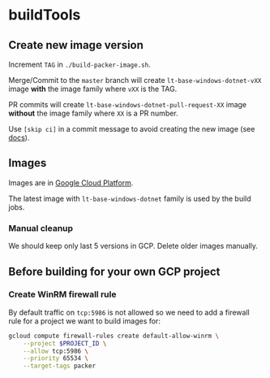 # buildTools

## Create new image version

Increment `TAG` in `./build-packer-image.sh`.

Merge/Commit to the `master` branch will create `lt-base-windows-dotnet-vXX` image **with** the image family where `vXX` is the TAG.

PR commits will create `lt-base-windows-dotnet-pull-request-XX` image **without** the image family where `XX` is a PR number.

Use `[skip ci]` in a commit message to avoid creating the new image (see [docs](https://cirrus-ci.org/guide/writing-tasks/#conditional-task-execution)). 

## Images

Images are in [Google Cloud Platform](https://console.cloud.google.com/compute/images?organizationId=472937710676&project=language-team). 

The latest image with `lt-base-windows-dotnet` family is used by the build jobs.

### Manual cleanup

We should keep only last 5 versions in GCP. Delete older images manually.

## Before building for your own GCP project

### Create WinRM firewall rule

By default traffic on `tcp:5986` is not allowed so we need to add a firewall rule for a project we want to build images for:

```bash
gcloud compute firewall-rules create default-allow-winrm \
    --project $PROJECT_ID \
    --allow tcp:5986 \
    --priority 65534 \
    --target-tags packer
```
